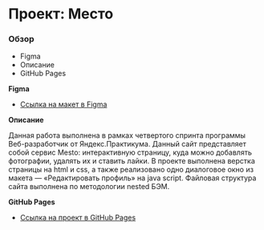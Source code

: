 # Проект: Место

### Обзор

* Figma
* Описание
* GitHub Pages

**Figma**

* [Ссылка на макет в Figma](https://www.figma.com/file/2cn9N9jSkmxD84oJik7xL7/JavaScript.-Sprint-4?node-id=0%3A1)

**Описание**

Данная работа выполнена в рамках четвертого спринта программы Веб-разработчик от Яндекс.Практикума.
Данный сайт представляет собой сервис Mesto: интерактивную страницу, куда можно добавлять фотографии, удалять их и ставить лайки.
В проекте выполнена верстка страницы на html и css, а также реализовано одно диалоговое окно из макета — «Редактировать профиль» на java script. Файловая структура сайта выполнена по методологии nested БЭМ.

**GitHub Pages**

* [Ссылка на проект в GitHub Pages](https://alenaelegecheva.github.io/mesto/)
